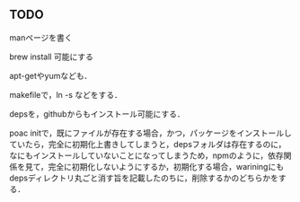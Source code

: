 ## TODO
manページを書く

brew install 可能にする

apt-getやyumなども．

makefileで，ln -s などをする．

depsを，githubからもインストール可能にする．

poac initで，既にファイルが存在する場合，かつ，パッケージをインストールしていたら，完全に初期化上書きしてしまうと，depsフォルダは存在するのに，なにもインストールしていないことになってしまうため，npmのように，依存関係を見て，完全に初期化しないようにするか，初期化する場合，wariningにもdepsディレクトリ丸ごと消す旨を記載したのちに，削除するかのどちらかをする．
